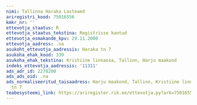```yaml
---
nimi: Tallinna Haraka Lasteaed
ariregistri_kood: 75016556
kmkr_nr: ''
ettevotja_staatus: R
ettevotja_staatus_tekstina: Registrisse kantud
ettevotja_esmakande_kpv: 29.11.2000
ettevotja_aadress: .na
asukoht_ettevotja_aadressis: Haraka tn 7
asukoha_ehak_kood: 339
asukoha_ehak_tekstina: Kristiine linnaosa, Tallinn, Harju maakond
indeks_ettevotja_aadressis: '11311'
ads_adr_id: 2278200
ads_ads_oid: .na
ads_normaliseeritud_taisaadress: Harju maakond, Tallinn, Kristiine linnaosa, Haraka
  tn 7
teabesysteemi_link: https://ariregister.rik.ee/ettevotja.py?ark=75016556&ref=rekvisiidid
---
```

